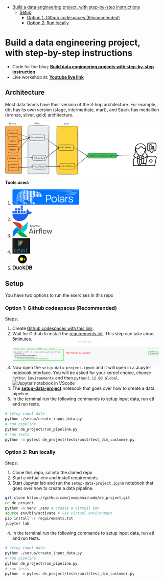 
* [Build a data engineering project, with step-by-step instructions](#build-a-data-engineering-project-with-step-by-step-instructions)
     * [Setup](#setup)
          * [Option 1: Github codespaces (Recommended)](#option-1-github-codespaces-recommended)
          * [Option 2: Run locally](#option-2-run-locally)

# Build a data engineering project, with step-by-step instructions

* Code for the blog: **[Build data engineering projects with step-by-step instruction](https://www.startdataengineering.com/post/de-proj-step-by-step/)**
* Live workshop at: **[Youtube live link](https://www.youtube.com/live/bfiOLwp1aWM?feature=share)**

## Architecture

Most data teams have their version of the 3-hop architecture. For example, dbt has its own version (stage, intermediate, mart), and Spark has medallion (bronze, silver, gold) architecture.

![Data Flow](./assets/images/dep-arch.png)

**Tools used:**

1. [<img src="https://raw.githubusercontent.com/pola-rs/polars-static/master/banner/polars_github_banner.svg" height="50" alt="Polars logo" />](https://pola.rs/)
2. [<img src="./assets/images/docker.png" height="50" alt="Docker logo" />](https://www.docker.com/)
3. [<img src="./assets/images/airflow.png" height="50" alt="Apache Airflow logo" />](https://airflow.apache.org/)
4. [<img src="./assets/images/pytest.png" height="50" alt="Pytest logo" />](https://docs.pytest.org/en/stable/)
5. [<img src="./assets/images/duckdb.png" height="50" alt="DuckDB logo" />](https://duckdb.org/)

## Setup

You have two options to run the exercises in this repo

### Option 1: Github codespaces (Recommended)

Steps:

1. Create [Github codespaces with this link](https://github.com/codespaces/new?skip_quickstart=true&machine=basicLinux32gb&repo=858828036&ref=main&devcontainer_path=.devcontainer%2Fdevcontainer.json&geo=UsWest).
2. Wait for Github to install the [requirements.txt](./requirements.txt). This step can take about 5minutes.
        ![installation](./assets/images/inst.png)
3. Now open the `setup-data-project.ipynb` and it will open in a Jupyter notebook interface. You will be asked for your kernel choice, choose `Python Environments` and then `python3.12.00 Global`.
        ![Jupyter notebook in VScode](./assets/images/vsjupy.png)
4. The **[setup-data-project](./setup-data-project.ipynb)** notebook that goes over how to create a data pipeline.
5. In the terminal run the following commands to setup input data, run etl and run tests.

```bash
# setup input data
python ./setup/create_input_data.py
# run pipeline
python de_project/run_pipeline.py
# run tests
python -m pytest de_project/tests/unit/test_dim_customer.py
```

### Option 2: Run locally

Steps:

1. Clone this repo, cd into the cloned repo
2. Start a virtual env and install requirements.
3. Start Jupyter lab and run the `setup-data-project.ipynb` notebook that goes over how to create a data pipeline.
```bash
git clone https://github.com/josephmachado/de_project.git
cd de_project 
python -m venv ./env # create a virtual env
source env/bin/activate # use virtual environment
pip install -r requirements.txt
jupyter lab
```
4. In the terminal run the following commands to setup input data, run etl and run tests.

```bash
# setup input data
python ./setup/create_input_data.py
# run pipeline
python de_project/run_pipeline.py
# run tests
python -m pytest de_project/tests/unit/test_dim_customer.py
```

